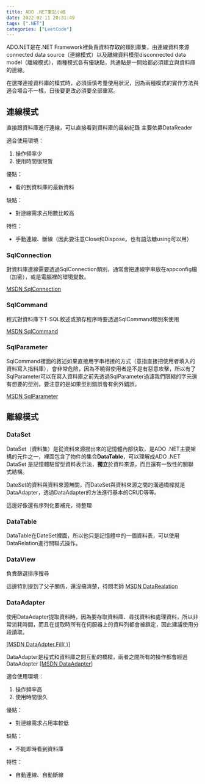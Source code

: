 ```yaml
---
title: ADO .NET筆記小結
date: 2022-02-11 20:31:49
tags: [".NET"]
categories: ["LeetCode"]
---
```

ADO.NET是在.NET Framework裡負責資料存取的類別庫集，由連線資料來源connected data source（連線模式）以及離線資料模型disconnected data model（離線模式），兩種模式各有優缺點，共通點是一開始都必須建立與資料庫的連線。

在選擇連接資料庫的模式時，必須謹慎考量使用狀況，因為兩種模式的實作方法與適合場合不一樣，日後要更改必須要全部重寫。


<!--more-->

## 連線模式

直接跟資料庫進行連線，可以直接看到資料庫的最新紀錄
主要依靠DataReader

適合使用環境：
1. 操作頻率少
2. 使用時間很短暫

優點：
*  看的到資料庫的最新資料

缺點：
*  對連線需求占用數比較高

特性：
*  手動連線、斷線（因此要注意Close和Dispose，也有語法糖using可以用）

### SqlConnection 
對資料庫連線需要透過SqlConnection類別，通常會把連線字串放在appconfig檔（加密），或是電腦裡的環境變數。

[MSDN SqlConnection](https://docs.microsoft.com/zh-tw/dotnet/api/system.data.sqlclient.sqlconnection?view=dotnet-plat-ext-6.0)


### SqlCommand 
程式對資料庫下T-SQL敘述或預存程序時要透過SqlCommand類別來使用

[MSDN SqlCommand](https://docs.microsoft.com/zh-tw/dotnet/api/system.data.sqlclient.sqlcommand?view=dotnet-plat-ext-6.0)

### SqlParameter 

SqlCommand裡面的敘述如果直接用字串相接的方式（意指直接把使用者填入的資料寫入指料庫），會非常危險，因為不曉得使用者是不是有惡意攻擊，所以有了SqlParameter可以在寫入資料庫之前先透過SqlParameter過濾我們限縮的字元還有想要的型別，要注意的是如果型別錯誤會有例外錯誤。

[MSDN SqlParameter](https://docs.microsoft.com/zh-tw/dotnet/api/system.data.sqlclient.sqlparameter?view=dotnet-plat-ext-6.0)


## 離線模式

### DataSet

DataSet（資料集）是從資料來源撈出來的記憶體內部快取，是ADO .NET主要架構的元件之一，裡面包含了物件的集合**DataTable**，可以理解成ADO .NET DataSet 是記憶體駐留型資料表示法，**獨立**於資料來源，而且還有一致性的關聯式結構。

DateSet的資料與資料來源無關，而DateSet與資料來源之間的溝通橋樑就是
DataAdapter，透過DataAdapter的方法進行基本的CRUD等等。

這邊好像還有序列化要補充，待整理

### DataTable

DataTable在DateSet裡面，所以他只是記憶體中的一個資料表，可以使用DataRelation進行關聯式操作。

### DataView
負責篩選排序搜尋


這邊特別提到了父子關係，還沒搞清楚，待問老師
[MSDN DataRealation](https://docs.microsoft.com/zh-tw/dotnet/api/system.data.datarelation?view=net-6.0)

### DataAdapter


使用DataAdapter提取資料時，因為要存取資料庫、尋找資料和處理資料，所以非常消耗時間，而且在提取時所有在伺服器上的資料列都會被鎖定，因此建議使用分段讀取。

[[MSDN DataAdpter.Fill( )]](https://docs.microsoft.com/zh-tw/dotnet/api/system.data.common.dataadapter.fill?view=net-6.0#System_Data_Common_DataAdapter_Fill_System_Data_DataSet_)

DataAdapter是程式和資料庫之間互動的橋樑，兩者之間所有的操作都會經過DataAdapter 
[[MSDN DataAdapter]](https://docs.microsoft.com/zh-tw/dotnet/framework/data/adonet/populating-a-dataset-from-a-dataadapter)

適合使用環境：
1. 操作頻率高
2. 使用時間很久

優點：
* 對連線需求占用率較低

缺點：
* 不能即時看到資料庫

特性：
*  自動連線、自動斷線